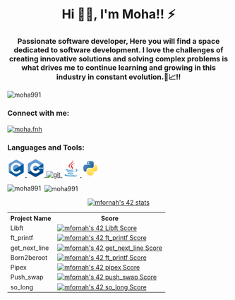 <h1 align="center">Hi 👋🏿, I'm Moha!! ⚡</h1>
<h3 align="center">Passionate software developer, Here you will find a space dedicated to software development. I love the challenges of creating innovative solutions and solving complex problems is what drives me to continue learning and growing in this industry in constant evolution.🚀📈!!</h3>
<p align="left">
    <img src="https://komarev.com/ghpvc/?username=moha991&label=Profile%20views&color=0e75b6&style=flat" alt="moha991" />
</p>
<h3 align="left">Connect with me:</h3>
<p align="left">
    <a href="https://instagram.com/moha.fnh" target="blank">
        <img align="center" src="https://raw.githubusercontent.com/rahuldkjain/github-profile-readme-generator/master/src/images/icons/Social/instagram.svg" alt="moha.fnh" height="30" width="40" />
    </a>
</p>
<h3 align="left">Languages and Tools:</h3>
<p align="left">
    <a href="https://www.cprogramming.com/" target="_blank" rel="noreferrer">
        <img src="https://raw.githubusercontent.com/devicons/devicon/master/icons/c/c-original.svg" alt="c" width="40" height="40" />
    </a>
    <a href="https://www.w3schools.com/cpp/" target="_blank" rel="noreferrer">
        <img src="https://raw.githubusercontent.com/devicons/devicon/master/icons/cplusplus/cplusplus-original.svg" alt="cplusplus" width="40" height="40" />
    </a>
    <a href="https://git-scm.com/" target="_blank" rel="noreferrer">
        <img src="https://www.vectorlogo.zone/logos/git-scm/git-scm-icon.svg" alt="git" width="40" height="40" />
    </a>
    <a href="https://www.java.com" target="_blank" rel="noreferrer">
        <img src="https://raw.githubusercontent.com/devicons/devicon/master/icons/java/java-original.svg" alt="java" width="40" height="40" />
    </a>
    <a href="https://www.python.org" target="_blank" rel="noreferrer">
        <img src="https://raw.githubusercontent.com/devicons/devicon/master/icons/python/python-original.svg" alt="python" width="40" height="40" />
    </a>
</p>
<p>
    <img align="left" src="https://github-readme-stats.vercel.app/api/top-langs?username=moha991&show_icons=true&locale=en&layout=compact" alt="moha991" />
</p>
<p>&nbsp; <img align="center" src="https://github-readme-stats.vercel.app/api?username=moha991&show_icons=true&locale=en" alt="moha991" />
</p>
<p align="center">
    <a href="https://github.com/JaeSeoKim/badge42">
        <img src="https://badge42.vercel.app/api/v2/cllavs3vt003008mlhaww7hwd/stats?cursusId=21&coalitionId=64" alt="mfornah's 42 stats" />
    </a>
</p>
<table align="center">
    <tr>
        <th>Project Name</th>
        <th>Score</th>
    </tr>
    <tr>
        <td>Libft</td>
        <td>
            <a href="https://github.com/JaeSeoKim/badge42">
                <img src="https://badge42.vercel.app/api/v2/cllavs3vt003008mlhaww7hwd/project/2785126" alt="mfornah's 42 Libft Score" />
            </a>
        </td>
    </tr>
    <tr>
        <td>ft_printf</td>
        <td>
            <a href="https://github.com/JaeSeoKim/badge42">
                <img src="https://badge42.vercel.app/api/v2/cllavs3vt003008mlhaww7hwd/project/2867253" alt="mfornah's 42 ft_printf Score" />
            </a>
        </td>
    </tr>
    <tr>
        <td>get_next_line</td>
        <td>
            <a href="https://github.com/JaeSeoKim/badge42">
                <img src="https://badge42.vercel.app/api/v2/cllavs3vt003008mlhaww7hwd/project/3015962" alt="mfornah's 42 get_next_line Score" />
            </a>
        </td>
    </tr>
    <tr>
        <td>Born2beroot</td>
        <td>
            <a href="https://github.com/JaeSeoKim/badge42">
                <img src="https://badge42.vercel.app/api/v2/cllavs3vt003008mlhaww7hwd/project/2867253" alt="mfornah's 42 ft_printf Score" />
            </a>
        </td>
    </tr>
    <tr>
        <td>Pipex</td>
        <td>
            <a href="[https://github.com/JaeSeoKim/badge42](https://github.com/moha991/Pipex42)">
                <img src="https://badge42.vercel.app/api/v2/cllavs3vt003008mlhaww7hwd/project/3031962" alt="mfornah's 42 pipex Score" />
            </a>
        </td>
    </tr>
    <tr>
        <td>Push_swap</td>
        <td>
            <a href="https://github.com/JaeSeoKim/badge42">
                <img src="https://badge42.vercel.app/api/v2/cllavs3vt003008mlhaww7hwd/project/3143965" alt="mfornah's 42 push_swap Score" />
            </a>
        </td>
    </tr>
    <tr>
        <td>so_long</td>
        <td>
            <a href="https://github.com/JaeSeoKim/badge42">
                <img src="https://badge42.vercel.app/api/v2/cllavs3vt003008mlhaww7hwd/project/3216436" alt="mfornah's 42 so_long Score" />
            </a>
        </td>
    </tr>
</table>
